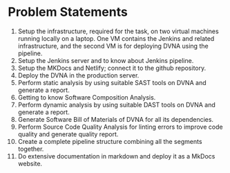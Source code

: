 # Problem Statements

1. Setup the infrastructure, required for the task, on two virtual machines running locally on a laptop. One VM contains the Jenkins and related infrastructure, and the second VM is for deploying DVNA using the pipeline.
2. Setup the Jenkins server and to know about Jenkins pipeline.
3. Setup the MKDocs and Netlify; connect it to the github repository.
4. Deploy the DVNA in the production server.
5. Perform static analysis by using suitable SAST tools on DVNA and generate a report.
6. Getting to know Software Composition Analysis.
7. Perform dynamic analysis by using suitable DAST tools on DVNA and generate a report.
8. Generate Software Bill of Materials of DVNA for all its dependencies.
9. Perform Source Code Quality Analysis for linting errors to improve code quality and generate quality report.
10. Create a complete pipeline structure combining all the segments together.
11. Do extensive documentation in markdown and deploy it as a MkDocs website.
 
